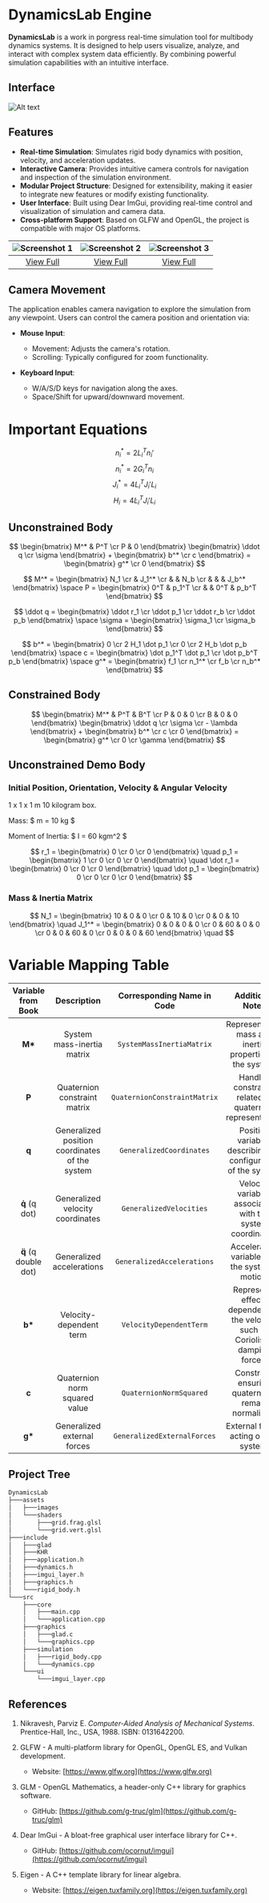 # DynamicsLab Engine

**DynamicsLab** is a work in porgress real-time simulation tool for multibody dynamics systems. It is designed to help
users visualize, analyze, and interact with complex system data efficiently. By combining powerful simulation
capabilities with an intuitive interface.

## Interface

![Alt text](./assets/images/screenshot_20250201_120240.png)

## Features

- **Real-time Simulation**: Simulates rigid body dynamics with position, velocity, and acceleration updates.
- **Interactive Camera**: Provides intuitive camera controls for navigation and inspection of the simulation
  environment.
- **Modular Project Structure**: Designed for extensibility, making it easier to integrate new features or modify
  existing functionality.
- **User Interface**: Built using Dear ImGui, providing real-time control and visualization of simulation and camera
  data.
- **Cross-platform Support**: Based on GLFW and OpenGL, the project is compatible with major OS platforms.

| ![Screenshot 1](./assets/images/screenshot_20250130_104201.png) | ![Screenshot 2](./assets/images/screenshot_20250130_104001.png) | ![Screenshot 3](./assets/images/screenshot_20250130_094453.png) |
|:---------------------------------------------------------------:|:---------------------------------------------------------------:|:---------------------------------------------------------------:|
|   [View Full](./assets/images/screenshot_20250130_104201.png)   |   [View Full](./assets/images/screenshot_20250130_104001.png)   |   [View Full](./assets/images/screenshot_20250130_094453.png)   |

## Camera Movement

The application enables camera navigation to explore the simulation from any viewpoint. Users can control the camera
position and orientation via:

- **Mouse Input**:
    - Movement: Adjusts the camera's rotation.
    - Scrolling: Typically configured for zoom functionality.

- **Keyboard Input**:
    - W/A/S/D keys for navigation along the axes.
    - Space/Shift for upward/downward movement.

# Important Equations

$$ n_i^* = 2 L_i^T n_i' $$
$$ n_i^* = 2 G_i^T n_i $$
$$ J_i^* = 4 L_i^T J_i' L_i $$
$$ H_i = 4 \dot L_i^T J_i' L_i $$

## Unconstrained Body

$$
\begin{bmatrix} M^* & P^T \cr P & 0 \end{bmatrix}
\begin{bmatrix} \ddot q \cr \sigma \end{bmatrix} +
\begin{bmatrix} b^* \cr c \end{bmatrix} =
\begin{bmatrix} g^* \cr 0 \end{bmatrix}
$$

$$
M^* = \begin{bmatrix} N_1 \cr & J_1^* \cr & & N_b \cr & & & J_b^* \end{bmatrix}
\space
P = \begin{bmatrix} 0^T & p_1^T \cr & & 0^T & p_b^T \end{bmatrix}
$$

$$
\ddot q = \begin{bmatrix} \ddot r_1 \cr \ddot p_1 \cr \ddot r_b \cr \ddot p_b \end{bmatrix}
\space
\sigma = \begin{bmatrix} \sigma_1 \cr \sigma_b \end{bmatrix}
$$

$$
b^* = \begin{bmatrix} 0 \cr 2 H_1 \dot p_1 \cr 0 \cr 2 H_b \dot p_b \end{bmatrix}
\space
c = \begin{bmatrix} \dot p_1^T \dot p_1 \cr \dot p_b^T p_b \end{bmatrix} \space
g^* = \begin{bmatrix} f_1 \cr n_1^* \cr f_b \cr n_b^* \end{bmatrix}
$$

## Constrained Body

$$
\begin{bmatrix} M^* & P^T & B^T \cr P & 0 & 0 \cr B & 0 & 0 \end{bmatrix}
\begin{bmatrix} \ddot q \cr \sigma \cr - \lambda \end{bmatrix} +
\begin{bmatrix} b^* \cr c \cr 0 \end{bmatrix} =
\begin{bmatrix} g^* \cr 0 \cr \gamma \end{bmatrix}
$$

## Unconstrained Demo Body

### Initial Position, Orientation, Velocity & Angular Velocity

1 x 1 x 1 m 10 kilogram box.

Mass: $ m = 10 kg $

Moment of Inertia:  $ I = 60 kgm^2 $

$$
r_1 = \begin{bmatrix} 0 \cr 0 \cr 0 \end{bmatrix} \quad
p_1 = \begin{bmatrix} 1 \cr 0 \cr 0 \cr 0 \end{bmatrix} \quad
\dot r_1 = \begin{bmatrix} 0 \cr 0 \cr 0 \end{bmatrix} \quad
\dot p_1 = \begin{bmatrix} 0 \cr 0 \cr 0 \cr 0 \end{bmatrix}
$$

### Mass & Inertia Matrix

$$
N_1 = \begin{bmatrix} 10 & 0 & 0 \cr 0 & 10 & 0 \cr 0 & 0 & 10 \end{bmatrix} \quad
J_1^* = \begin{bmatrix} 0 & 0 & 0 & 0 \cr 0 & 60 & 0 & 0 \cr 0 & 0 & 60 & 0 \cr 0 & 0 & 0 & 60 \end{bmatrix} \quad
$$

# Variable Mapping Table

| **Variable from Book** |                **Description**                 | **Corresponding Name in Code** |                               **Additional Notes**                                |
|:----------------------:|:----------------------------------------------:|:------------------------------:|:---------------------------------------------------------------------------------:|
|        **M\***         |           System mass-inertia matrix           |   `SystemMassInertiaMatrix`    |             Represents the mass and inertia properties of the system.             |
|         **P**          |          Quaternion constraint matrix          |  `QuaternionConstraintMatrix`  |             Handles constraints related to quaternion representation.             |
|         **q**          | Generalized position coordinates of the system |    `GeneralizedCoordinates`    |          Position variables describing the configuration of the system.           |
|     **q̇** (q dot)     |        Generalized velocity coordinates        |    `GeneralizedVelocities`     |            Velocity variables associated with the system coordinates.             |
| **q̈** (q double dot)  |           Generalized accelerations            |   `GeneralizedAccelerations`   |                  Acceleration variables for the system's motion.                  |
|        **b\***         |            Velocity-dependent term             |    `VelocityDependentTerm`     | Represents effects dependent on the velocity, such as Coriolis or damping forces. |
|         **c**          |         Quaternion norm squared value          |    `QuaternionNormSquared`     |                Constraint ensuring quaternions remain normalized.                 |
|        **g\***         |          Generalized external forces           |  `GeneralizedExternalForces`   |                       External forces acting on the system.                       |

## Project Tree

```bash
DynamicsLab
├───assets
│   ├───images
│   └───shaders
│       ├───grid.frag.glsl
│       └───grid.vert.glsl
├───include
│   ├───glad
│   ├───KHR
│   ├───application.h
│   ├───dynamics.h
│   ├───imgui_layer.h
│   ├───graphics.h
│   └───rigid_body.h
└───src
    ├───core
    │   ├───main.cpp
    │   └───application.cpp
    ├───graphics
    │   ├───glad.c
    │   └───graphics.cpp
    ├───simulation
    │   ├───rigid_body.cpp
    │   └───dynamics.cpp
    └───ui
        └───imgui_layer.cpp
```

## References

1. Nikravesh, Parviz E. *Computer-Aided Analysis of Mechanical Systems*. Prentice-Hall, Inc., USA, 1988. ISBN:
   0131642200.

2. GLFW - A multi-platform library for OpenGL, OpenGL ES, and Vulkan development.
    - Website: [https://www.glfw.org](https://www.glfw.org)

3. GLM - OpenGL Mathematics, a header-only C++ library for graphics software.
    - GitHub: [https://github.com/g-truc/glm](https://github.com/g-truc/glm)

4. Dear ImGui - A bloat-free graphical user interface library for C++.
    - GitHub: [https://github.com/ocornut/imgui](https://github.com/ocornut/imgui)

5. Eigen - A C++ template library for linear algebra.
    - Website: [https://eigen.tuxfamily.org](https://eigen.tuxfamily.org)
